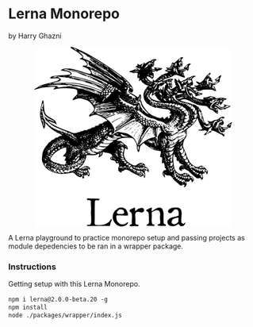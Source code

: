 # Lerna Monorepo
by Harry Ghazni
<style>
.lerna-logo {
    width: 400px;
    display: block;
    margin: auto
}
</style>
<div class="lerna-logo">
<img src="https://github.com/hghazni/Lerna-Monorepo/blob/master/assets/images/lerna_logo.png" style="width: 400px;display: block; margin: auto" alt="Lerna">
</div>

A Lerna playground to practice monorepo setup and passing projects as module depedencies to be ran in a wrapper package.

### Instructions
Getting setup with this Lerna Monorepo.

```
npm i lerna@2.0.0-beta.20 -g
npm install
node ./packages/wrapper/index.js
```